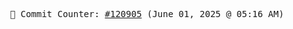 <p align="center">
    <samp>
        📮 Commit Counter: <a href="https://github.com/Javascript-void0/Javascript-void0/commits/main">#120905</a> (June 01, 2025 @ 05:16 AM)
    </samp>
</p>